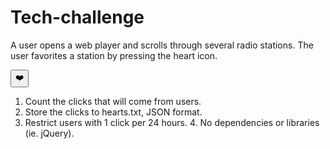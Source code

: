 # Tech-challenge

A user opens a web player and scrolls through several radio stations. The user favorites a station by pressing the heart icon.

<button>❤️</button>

1. Count the clicks that will come from users.
2. Store the clicks to hearts.txt, JSON format.
3. Restrict users with 1 click per 24 hours.
4. No dependencies or libraries (ie. jQuery).
